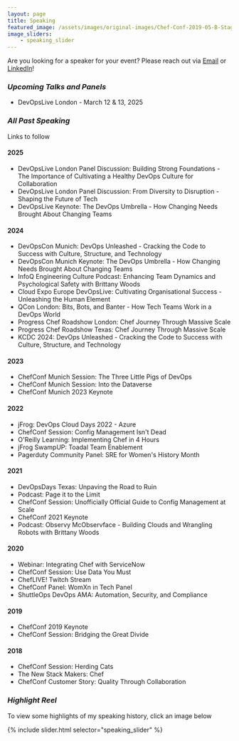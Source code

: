 ```yaml
---
layout: page
title: Speaking
featured_image: /assets/images/original-images/Chef-Conf-2019-05-B-Stage-058.jpg
image_sliders: 
    - speaking_slider
---
```

Are you looking for a speaker for your event? Please reach out via [Email](mailto:brittanywoods2008@gmail.com) or [LinkedIn](https://www.linkedin.com/in/bnwoods)!

### _Upcoming Talks and Panels_
- DevOpsLive London - March 12 & 13, 2025

### _All Past Speaking_

Links to follow

#### 2025
- DevOpsLive London Panel Discussion: Building Strong Foundations - The Importance of Cultivating a Healthy DevOps Culture for Collaboration
- DevOpsLive London Panel Discussion: From Diversity to Disruption - Shaping the Future of Tech
- DevOpsLive Keynote: The DevOps Umbrella - How Changing Needs Brought About Changing Teams


#### 2024
- DevOpsCon Munich: DevOps Unleashed - Cracking the Code to Success with Culture, Structure, and Technology
- DevOpsCon Munich Keynote: The DevOps Umbrella - How Changing Needs Brought About Changing Teams
- InfoQ Engineering Culture Podcast: Enhancing Team Dynamics and Psychological Safety with Brittany Woods
- Cloud Expo Europe DevOpsLive: Cultivating Organisational Success - Unleashing the Human Element
- QCon London: Bits, Bots, and Banter - How Tech Teams Work in a DevOps World
- Progress Chef Roadshow London: Chef Journey Through Massive Scale
- Progress Chef Roadshow Texas: Chef Journey Through Massive Scale
- KCDC 2024: DevOps Unleashed - Cracking the Code to Success with Culture, Structure, and Technology


#### 2023
- ChefConf Munich Session: The Three Little Pigs of DevOps
- ChefConf Munich Session: Into the Dataverse
- ChefConf Munich 2023 Keynote

#### 2022
- jFrog: DevOps Cloud Days 2022 - Azure
- ChefConf Session: Config Management Isn't Dead
- O'Reilly Learning: Implementing Chef in 4 Hours
- jFrog SwampUP: Toadal Team Enablement
- Pagerduty Community Panel: SRE for Women's History Month

#### 2021
- DevOpsDays Texas: Unpaving the Road to Ruin
- Podcast: Page it to the Limit
- ChefConf Session: Unofficially Official Guide to Config Management at Scale
- ChefConf 2021 Keynote
- Podcast: Observy McObservface - Building Clouds and Wrangling Robots with Brittany Woods

#### 2020
- Webinar: Integrating Chef with ServiceNow
- ChefConf Session: Use Data You Must
- ChefLIVE! Twitch Stream
- ChefConf Panel: WomXn in Tech Panel
- ShuttleOps DevOps AMA: Automation, Security, and Compliance

#### 2019
- ChefConf 2019 Keynote
- ChefConf Session: Bridging the Great Divide

#### 2018
- ChefConf Session: Herding Cats
- The New Stack Makers: Chef
- ChefConf Customer Story: Quality Through Collaboration

### _Highlight Reel_
To view some highlights of my speaking history, click an image below

{% include slider.html selector="speaking_slider" %}
